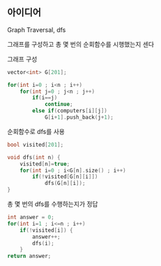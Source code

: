 ## 아이디어
Graph Traversal, dfs  
  
그래프를 구성하고 총 몇 번의 순회함수를 시행했는지 센다  
  
그래프 구성
```cpp
vector<int> G[201];

for(int i=0 ; i<n ; i++)
    for(int j=0 ; j<n ; j++)
        if(i==j)
            continue;
        else if(computers[i][j])
            G[i+1].push_back(j+1);
```
순회함수로 dfs를 사용
```cpp
bool visited[201];

void dfs(int n) {
    visited[n]=true;
    for(int i=0 ; i<G[n].size() ; i++)
        if(!visited[G[n][i]])
            dfs(G[n][i]);
}
```
총 몇 번의 dfs를 수행하는지가 정답
```cpp
int answer = 0;
for(int i=1 ; i<=n ; i++)
    if(!visited[i]) {
        answer++;
        dfs(i);
    }
return answer;
```
